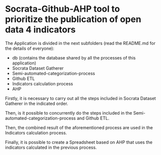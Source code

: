 # Socrata-Github-AHP tool to prioritize the publication of open data 4 indicators
The Application is divided in the next subfolders (read the README.md for the details of everyone):
- db (contains the database shared by all the processes of this application)
- Socrata Dataset Gatherer
- Semi-automated-categorization-process
- Github ETL
- Indicators calculation process
- AHP 

Firstly, it is necessary to carry out all the steps included in Socrata Dataset Gatherer in the indicated order.

Then, is it possible to concurrently do the steps included in the Semi-automated-categorization-process and Github ETL.

Then, the combined result of the aforementioned process are used in the Indicators calculation process.

Finally, it is possible to create a Spreadsheet based on AHP that uses the indicators calculated in the previous process.

